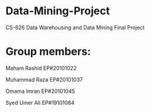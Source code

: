 # Data-Mining-Project
CS-626 Data Warehousing and Data Mining Final Project

# Group members:

Maham Rashid 
EP#20101022

Muhammad Raza 
EP#20101037

Omama Imran 
EP#20101045

Syed Umer Ali 
EP#19101084
